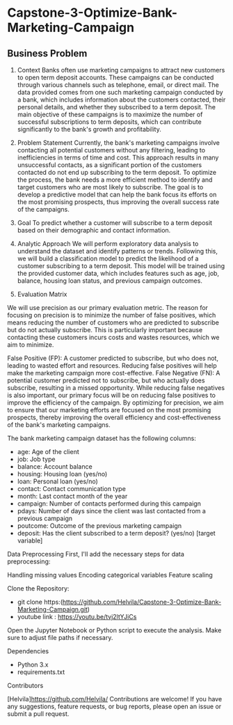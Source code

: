 # Capstone-3-Optimize-Bank-Marketing-Campaign


## Business Problem
1. Context
Banks often use marketing campaigns to attract new customers to open term deposit accounts. These campaigns can be conducted through various channels such as telephone, email, or direct mail. The data provided comes from one such marketing campaign conducted by a bank, which includes information about the customers contacted, their personal details, and whether they subscribed to a term deposit. The main objective of these campaigns is to maximize the number of successful subscriptions to term deposits, which can contribute significantly to the bank's growth and profitability.

2. Problem Statement
Currently, the bank's marketing campaigns involve contacting all potential customers without any filtering, leading to inefficiencies in terms of time and cost. This approach results in many unsuccessful contacts, as a significant portion of the customers contacted do not end up subscribing to the term deposit. To optimize the process, the bank needs a more efficient method to identify and target customers who are most likely to subscribe. The goal is to develop a predictive model that can help the bank focus its efforts on the most promising prospects, thus improving the overall success rate of the campaigns.

3. Goal
To predict whether a customer will subscribe to a term deposit based on their demographic and contact information.

4. Analytic Approach
We will perform exploratory data analysis to understand the dataset and identify patterns or trends. Following this, we will build a classification model to predict the likelihood of a customer subscribing to a term deposit. This model will be trained using the provided customer data, which includes features such as age, job, balance, housing loan status, and previous campaign outcomes.

5. Evaluation Matrix

We will use precision as our primary evaluation metric. The reason for focusing on precision is to minimize the number of false positives, which means reducing the number of customers who are predicted to subscribe but do not actually subscribe. This is particularly important because contacting these customers incurs costs and wastes resources, which we aim to minimize.

False Positive (FP): A customer predicted to subscribe, but who does not, leading to wasted effort and resources. Reducing false positives will help make the marketing campaign more cost-effective.
False Negative (FN): A potential customer predicted not to subscribe, but who actually does subscribe, resulting in a missed opportunity. While reducing false negatives is also important, our primary focus will be on reducing false positives to improve the efficiency of the campaign.
By optimizing for precision, we aim to ensure that our marketing efforts are focused on the most promising prospects, thereby improving the overall efficiency and cost-effectiveness of the bank's marketing campaigns.




The bank marketing campaign dataset has the following columns:

- age: Age of the client
- job: Job type
- balance: Account balance
- housing: Housing loan (yes/no)
- loan: Personal loan (yes/no)
- contact: Contact communication type
- month: Last contact month of the year
- campaign: Number of contacts performed during this campaign
- pdays: Number of days since the client was last contacted from a previous campaign
- poutcome: Outcome of the previous marketing campaign
- deposit: Has the client subscribed to a term deposit? (yes/no) [target variable]

Data Preprocessing
First, I'll add the necessary steps for data preprocessing:

Handling missing values
Encoding categorical variables
Feature scaling


Clone the Repository:

- git clone https:(https://github.com/Helvila/Capstone-3-Optimize-Bank-Marketing-Campaign.git)
- youtube link : https://youtu.be/tvj2ltYJiCs
  
Open the Jupyter Notebook or Python script to execute the analysis.
Make sure to adjust file paths if necessary.

Dependencies

- Python 3.x
- requirements.txt

Contributors

[Helvila]https://github.com/Helvila/
Contributions are welcome! If you have any suggestions, feature requests, or bug reports, please open an issue or submit a pull request.
